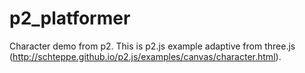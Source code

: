 # p2_platformer
Character demo from p2. This is p2.js example adaptive from three.js (http://schteppe.github.io/p2.js/examples/canvas/character.html).
